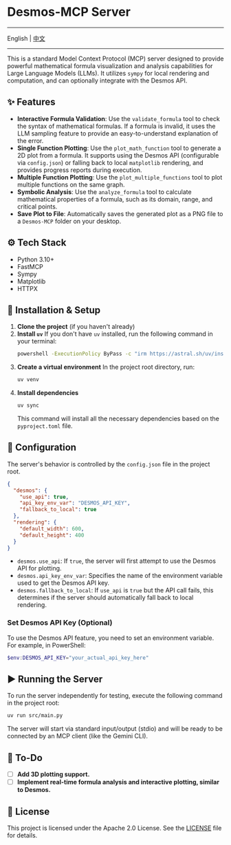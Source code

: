 # Desmos-MCP Server

---

English | [中文](./README.zh.md)

---

This is a standard Model Context Protocol (MCP) server designed to provide powerful mathematical formula visualization and analysis capabilities for Large Language Models (LLMs). It utilizes `sympy` for local rendering and computation, and can optionally integrate with the Desmos API.

## ✨ Features

- **Interactive Formula Validation**: Use the `validate_formula` tool to check the syntax of mathematical formulas. If a formula is invalid, it uses the LLM sampling feature to provide an easy-to-understand explanation of the error.
- **Single Function Plotting**: Use the `plot_math_function` tool to generate a 2D plot from a formula. It supports using the Desmos API (configurable via `config.json`) or falling back to local `matplotlib` rendering, and provides progress reports during execution.
- **Multiple Function Plotting**: Use the `plot_multiple_functions` tool to plot multiple functions on the same graph.
- **Symbolic Analysis**: Use the `analyze_formula` tool to calculate mathematical properties of a formula, such as its domain, range, and critical points.
- **Save Plot to File**: Automatically saves the generated plot as a PNG file to a `Desmos-MCP` folder on your desktop.

## ⚙️ Tech Stack

- Python 3.10+
- FastMCP
- Sympy
- Matplotlib
- HTTPX

## 🚀 Installation & Setup

1.  **Clone the project** (if you haven't already)
2.  **Install `uv`**
    If you don't have `uv` installed, run the following command in your terminal:
    ```sh
    powershell -ExecutionPolicy ByPass -c "irm https://astral.sh/uv/install.ps1 | iex"
    ```
3.  **Create a virtual environment**
    In the project root directory, run:
    ```sh
    uv venv
    ```
4.  **Install dependencies**
    ```sh
    uv sync
    ```
    This command will install all the necessary dependencies based on the `pyproject.toml` file.

## 🔧 Configuration

The server's behavior is controlled by the `config.json` file in the project root.

```json
{
  "desmos": {
    "use_api": true,
    "api_key_env_var": "DESMOS_API_KEY",
    "fallback_to_local": true
  },
  "rendering": {
    "default_width": 600,
    "default_height": 400
  }
}
```

- `desmos.use_api`: If `true`, the server will first attempt to use the Desmos API for plotting.
- `desmos.api_key_env_var`: Specifies the name of the environment variable used to get the Desmos API key.
- `desmos.fallback_to_local`: If `use_api` is `true` but the API call fails, this determines if the server should automatically fall back to local rendering.

### Set Desmos API Key (Optional)

To use the Desmos API feature, you need to set an environment variable. For example, in PowerShell:

```powershell
$env:DESMOS_API_KEY="your_actual_api_key_here"
```

## ▶️ Running the Server

To run the server independently for testing, execute the following command in the project root:

```sh
uv run src/main.py
```

The server will start via standard input/output (stdio) and will be ready to be connected by an MCP client (like the Gemini CLI).

## 📝 To-Do

- [ ] **Add 3D plotting support.**
- [ ] **Implement real-time formula analysis and interactive plotting, similar to Desmos.**

## 📄 License

This project is licensed under the Apache 2.0 License. See the [LICENSE](LICENSE) file for details.

